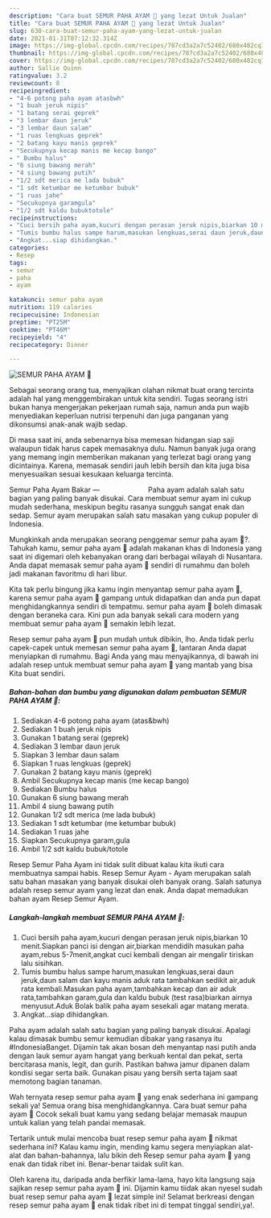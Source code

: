 ```yaml
---
description: "Cara buat SEMUR PAHA AYAM 🍗 yang lezat Untuk Jualan"
title: "Cara buat SEMUR PAHA AYAM 🍗 yang lezat Untuk Jualan"
slug: 630-cara-buat-semur-paha-ayam-yang-lezat-untuk-jualan
date: 2021-01-31T07:12:32.314Z
image: https://img-global.cpcdn.com/recipes/787cd3a2a7c52402/680x482cq70/semur-paha-ayam-🍗-foto-resep-utama.jpg
thumbnail: https://img-global.cpcdn.com/recipes/787cd3a2a7c52402/680x482cq70/semur-paha-ayam-🍗-foto-resep-utama.jpg
cover: https://img-global.cpcdn.com/recipes/787cd3a2a7c52402/680x482cq70/semur-paha-ayam-🍗-foto-resep-utama.jpg
author: Sallie Quinn
ratingvalue: 3.2
reviewcount: 8
recipeingredient:
- "4-6 potong paha ayam atasbwh"
- "1 buah jeruk nipis"
- "1 batang serai geprek"
- "3 lembar daun jeruk"
- "3 lembar daun salam"
- "1 ruas lengkuas geprek"
- "2 batang kayu manis geprek"
- "Secukupnya kecap manis me kecap bango"
- " Bumbu halus"
- "6 siung bawang merah"
- "4 siung bawang putih"
- "1/2 sdt merica me lada bubuk"
- "1 sdt ketumbar me ketumbar bubuk"
- "1 ruas jahe"
- "Secukupnya garamgula"
- "1/2 sdt kaldu bubuktotole"
recipeinstructions:
- "Cuci bersih paha ayam,kucuri dengan perasan jeruk nipis,biarkan 10 menit.Siapkan panci isi dengan air,biarkan mendidih masukan paha ayam,rebus 5-7menit,angkat cuci kembali dengan air mengalir tiriskan lalu sisihkan."
- "Tumis bumbu halus sampe harum,masukan lengkuas,serai daun jeruk,daun salam dan kayu manis aduk rata tambahkan sedikit air,aduk rata kembali.Masukan paha ayam,tambahkan kecap dan air aduk rata,tambahkan garam,gula dan kaldu bubuk (test rasa)biarkan airnya menyusut.Aduk Bolak balik paha ayam sesekali agar matang merata."
- "Angkat...siap dihidangkan."
categories:
- Resep
tags:
- semur
- paha
- ayam

katakunci: semur paha ayam 
nutrition: 119 calories
recipecuisine: Indonesian
preptime: "PT25M"
cooktime: "PT46M"
recipeyield: "4"
recipecategory: Dinner

---
```



![SEMUR PAHA AYAM 🍗](https://img-global.cpcdn.com/recipes/787cd3a2a7c52402/680x482cq70/semur-paha-ayam-🍗-foto-resep-utama.jpg)

Sebagai seorang orang tua, menyajikan olahan nikmat buat orang tercinta adalah hal yang menggembirakan untuk kita sendiri. Tugas seorang istri bukan hanya mengerjakan pekerjaan rumah saja, namun anda pun wajib menyediakan keperluan nutrisi terpenuhi dan juga panganan yang dikonsumsi anak-anak wajib sedap.

Di masa  saat ini, anda sebenarnya bisa memesan hidangan siap saji walaupun tidak harus capek memasaknya dulu. Namun banyak juga orang yang memang ingin memberikan makanan yang terlezat bagi orang yang dicintainya. Karena, memasak sendiri jauh lebih bersih dan kita juga bisa menyesuaikan sesuai kesukaan keluarga tercinta. 

Semur Paha Ayam Bakar —⠀⠀⠀⠀⠀⠀⠀⠀⠀ Paha ayam adalah salah satu bagian yang paling banyak disukai. Cara membuat semur ayam ini cukup mudah sederhana, meskipun begitu rasanya sungguh sangat enak dan sedap. Semur ayam merupakan salah satu masakan yang cukup populer di Indonesia.

Mungkinkah anda merupakan seorang penggemar semur paha ayam 🍗?. Tahukah kamu, semur paha ayam 🍗 adalah makanan khas di Indonesia yang saat ini digemari oleh kebanyakan orang dari berbagai wilayah di Nusantara. Anda dapat memasak semur paha ayam 🍗 sendiri di rumahmu dan boleh jadi makanan favoritmu di hari libur.

Kita tak perlu bingung jika kamu ingin menyantap semur paha ayam 🍗, karena semur paha ayam 🍗 gampang untuk didapatkan dan anda pun dapat menghidangkannya sendiri di tempatmu. semur paha ayam 🍗 boleh dimasak dengan beraneka cara. Kini pun ada banyak sekali cara modern yang membuat semur paha ayam 🍗 semakin lebih lezat.

Resep semur paha ayam 🍗 pun mudah untuk dibikin, lho. Anda tidak perlu capek-capek untuk memesan semur paha ayam 🍗, lantaran Anda dapat menyiapkan di rumahmu. Bagi Anda yang mau menyajikannya, di bawah ini adalah resep untuk membuat semur paha ayam 🍗 yang mantab yang bisa Kita buat sendiri.

<!--inarticleads1-->

##### Bahan-bahan dan bumbu yang digunakan dalam pembuatan SEMUR PAHA AYAM 🍗:

1. Sediakan 4-6 potong paha ayam (atas&amp;bwh)
1. Sediakan 1 buah jeruk nipis
1. Gunakan 1 batang serai (geprek)
1. Sediakan 3 lembar daun jeruk
1. Siapkan 3 lembar daun salam
1. Siapkan 1 ruas lengkuas (geprek)
1. Gunakan 2 batang kayu manis (geprek)
1. Ambil Secukupnya kecap manis (me kecap bango)
1. Sediakan  Bumbu halus
1. Gunakan 6 siung bawang merah
1. Ambil 4 siung bawang putih
1. Gunakan 1/2 sdt merica (me lada bubuk)
1. Sediakan 1 sdt ketumbar (me ketumbar bubuk)
1. Sediakan 1 ruas jahe
1. Siapkan Secukupnya garam,gula
1. Ambil 1/2 sdt kaldu bubuk/totole


Resep Semur Paha Ayam ini tidak sulit dibuat kalau kita ikuti cara membuatnya sampai habis. Resep Semur Ayam - Ayam merupakan salah satu bahan masakan yang banyak disukai oleh banyak orang. Salah satunya adalah resep semur ayam yang lezat dan enak. Anda dapat memadukan bahan ayam Resep Semur Ayam. 

<!--inarticleads2-->

##### Langkah-langkah membuat SEMUR PAHA AYAM 🍗:

1. Cuci bersih paha ayam,kucuri dengan perasan jeruk nipis,biarkan 10 menit.Siapkan panci isi dengan air,biarkan mendidih masukan paha ayam,rebus 5-7menit,angkat cuci kembali dengan air mengalir tiriskan lalu sisihkan.
1. Tumis bumbu halus sampe harum,masukan lengkuas,serai daun jeruk,daun salam dan kayu manis aduk rata tambahkan sedikit air,aduk rata kembali.Masukan paha ayam,tambahkan kecap dan air aduk rata,tambahkan garam,gula dan kaldu bubuk (test rasa)biarkan airnya menyusut.Aduk Bolak balik paha ayam sesekali agar matang merata.
1. Angkat...siap dihidangkan.


Paha ayam adalah salah satu bagian yang paling banyak disukai. Apalagi kalau dimasak bumbu semur kemudian dibakar yang rasanya itu #IndonesiaBanget. Dijamin tak akan bosan deh menyantap nasi putih anda dengan lauk semur ayam hangat yang berkuah kental dan pekat, serta bercitarasa manis, legit, dan gurih. Pastikan bahwa jamur dipanen dalam kondisi segar serta baik. Gunakan pisau yang bersih serta tajam saat memotong bagian tanaman. 

Wah ternyata resep semur paha ayam 🍗 yang enak sederhana ini gampang sekali ya! Semua orang bisa menghidangkannya. Cara buat semur paha ayam 🍗 Cocok sekali buat kamu yang sedang belajar memasak maupun untuk kalian yang telah pandai memasak.

Tertarik untuk mulai mencoba buat resep semur paha ayam 🍗 nikmat sederhana ini? Kalau kamu ingin, mending kamu segera menyiapkan alat-alat dan bahan-bahannya, lalu bikin deh Resep semur paha ayam 🍗 yang enak dan tidak ribet ini. Benar-benar taidak sulit kan. 

Oleh karena itu, daripada anda berfikir lama-lama, hayo kita langsung saja sajikan resep semur paha ayam 🍗 ini. Dijamin kamu tiidak akan nyesel sudah buat resep semur paha ayam 🍗 lezat simple ini! Selamat berkreasi dengan resep semur paha ayam 🍗 enak tidak ribet ini di tempat tinggal sendiri,ya!.

